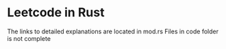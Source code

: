 # Leetcode in Rust

The links to detailed explanations are located in mod.rs
Files in code folder is not complete
